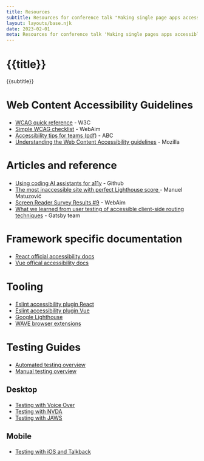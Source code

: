 ```yaml
---
title: Resources
subtitle: Resources for conference talk "Making single page apps accessible".
layout: layouts/base.njk
date: 2023-02-01
meta: Resources for conference talk 'Making single pages apps accessible'
---
```


<div class="container__blog">

<h1>{{title}}</h1>
<p class="subtitle">{{subtitle}}</p>

## Web Content Accessibility Guidelines

- [WCAG quick reference](https://www.w3.org/WAI/WCAG22/quickref/?versions=2.1) - W3C
- [Simple WCAG checklist](https://webaim.org/standards/wcag/checklist) - WebAim
- [Accessibility tips for teams (pdf)](https://about.abc.net.au/wp-content/uploads/2019/06/a11y_Tips4Teams.pdf) - ABC
- [Understanding the Web Content Accessibility guidelines](https://developer.mozilla.org/en-US/docs/Web/Accessibility/Understanding_WCAG) - Mozilla


## Articles and reference

- [Using coding AI assistants for a11y](https://github.blog/2023-10-09-prompting-github-copilot-chat-to-become-your-personal-ai-assistant-for-accessibility/) - Github
- [The most inaccessible site with perfect Lighthouse score ](https://www.matuzo.at/blog/building-the-most-inaccessible-site-possible-with-a-perfect-lighthouse-score/) - Manuel Matuzović
- [Screen Reader Survey Results #9](https://webaim.org/projects/screenreadersurvey9/#primary) - WebAim
- [What we learned from user testing of accessible client-side routing techniques](https://www.gatsbyjs.com/blog/2019-07-11-user-testing-accessible-client-routing/) - Gatsby team

## Framework specific documentation

- [React official accessibility docs](https://legacy.reactjs.org/docs/accessibility.html#gatsby-focus-wrapper)
- [Vue offical accessibility docs](https://vuejs.org/guide/best-practices/accessibility.html)

## Tooling

- [Eslint accessibility plugin React](https://www.npmjs.com/package/eslint-plugin-jsx-a11y)
- [Eslint accessibility plugin Vue](https://www.npmjs.com/package/eslint-plugin-vuejs-accessibility)
- [Google Lighthouse](https://developer.chrome.com/docs/lighthouse/accessibility/)
- [WAVE browser extensions](https://wave.webaim.org/extension/)

## Testing Guides

- [Automated testing overview](https://accessibility.huit.harvard.edu/auto-tools-testing)
- [Manual testing overview](https://accessibility.huit.harvard.edu/manual-testing-accessibility)

### Desktop

- [Testing with Voice Over](https://accessibility.huit.harvard.edu/voiceover)
- [Testing with NVDA](https://accessibility.huit.harvard.edu/nvda)
- [Testing with JAWS](https://accessibility.huit.harvard.edu/jaws)

### Mobile

- [Testing with iOS and Talkback](https://scottvinkle.me/blogs/work/mobile-screen-reader-testing)

</div>
<style>h2 {font-size: 1.675rem} h3 {font-size: 1.25rem}</style>
